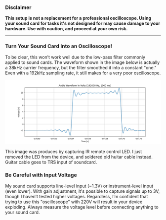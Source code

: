 ### Disclaimer
**This setup is not a replacement for a professional oscilloscope. Using your sound card for tasks it's not designed for may cause damage to your hardware. Use with caution, and proceed at your own risk.**

---

### Turn Your Sound Card Into an Oscilloscope!

To be clear, this won’t work well due to the low-pass filter commonly applied to sound cards. The waveform shown in the image below is actually a 38kHz carrier frequency, but the filter smoothed it into a constant "one." Even with a 192kHz sampling rate, it still makes for a very poor oscilloscope.

![](Figure_1.png)

This image was produces by capturing IR remote control LED. I just removed the LED from the device, and soldered old huitar cable instead. Guitar cable goes to TRS input of soundcard.


### Be Careful with Input Voltage

My sound card supports line-level input (~1.3V) or instrument-level input (even lower). With gain adjustment, it's possible to capture signals up to 3V, though I haven’t tested higher voltages. Regardless, I’m confident that trying to use this "oscilloscope" with 220V will result in your device exploding. Always measure the voltage level before connecting anything to your sound card.
